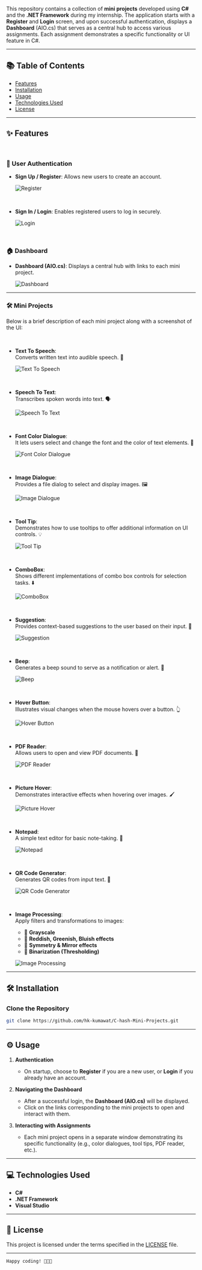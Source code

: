 This repository contains a collection of **mini projects** developed using **C#** and the **.NET Framework** during my internship. The application starts with a **Register** and **Login** screen, and upon successful authentication, displays a **Dashboard** (AIO.cs) that serves as a central hub to access various assignments. Each assignment demonstrates a specific functionality or UI feature in C#.

--- 

## 📚 Table of Contents

- [Features](#features)
- [Installation](#installation)
- [Usage](#usage)
- [Technologies Used](#technologies-used)
- [License](#license)

---

## ✨ Features

<br>

### 🔐 User Authentication  
- **Sign Up / Register**: Allows new users to create an account.  

  ![Register](screenshots/register.png)

  <br>


- **Sign In / Login**: Enables registered users to log in securely.  

  ![Login](screenshots/login.png)  

<br>

### 🏠 Dashboard  
- **Dashboard (AIO.cs)**: Displays a central hub with links to each mini project.  

  ![Dashboard](screenshots/dashboard.png)  

---

### 🛠 Mini Projects  
Below is a brief description of each mini project along with a screenshot of the UI:  

<br>

- **Text To Speech**:  
  Converts written text into audible speech. 🎤  

  ![Text To Speech](screenshots/text_to_speech.png)  

<br>

- **Speech To Text**:  
  Transcribes spoken words into text. 🗣️  

  ![Speech To Text](screenshots/speech_to_text.png)  

<br>

- **Font Color Dialogue**:  
  It lets users select and change the font and the color of text elements. 🎨  

  ![Font Color Dialogue](screenshots/font_color.png)  

<br>

- **Image Dialogue**:  
  Provides a file dialog to select and display images. 🖼️  

  ![Image Dialogue](screenshots/image_dialogue.png)  

<br>

- **Tool Tip**:  
  Demonstrates how to use tooltips to offer additional information on UI controls. 💡  

  ![Tool Tip](screenshots/tool_tip.png)  

<br>

- **ComboBox**:  
  Shows different implementations of combo box controls for selection tasks. ⬇️  

  ![ComboBox](screenshots/combobox.png)  

<br>

- **Suggestion**:  
  Provides context-based suggestions to the user based on their input. 💭  

  ![Suggestion](screenshots/suggestion.png)  

<br>

- **Beep**:  
  Generates a beep sound to serve as a notification or alert. 🔔  

  ![Beep](screenshots/beep.png)  

<br>

- **Hover Button**:  
  Illustrates visual changes when the mouse hovers over a button. 👆  

  ![Hover Button](screenshots/hover_button.png)  

<br>

- **PDF Reader**:  
  Allows users to open and view PDF documents. 📄  

  ![PDF Reader](screenshots/pdf_reader.png)  

<br>

- **Picture Hover**:  
  Demonstrates interactive effects when hovering over images. 🖌️  

  ![Picture Hover](screenshots/picture_hover.png)  

<br>

- **Notepad**:  
  A simple text editor for basic note-taking. 📝  

  ![Notepad](screenshots/notepad.png)  

<br>

- **QR Code Generator**:  
  Generates QR codes from input text. 🔳  

  ![QR Code Generator](screenshots/QR_Code_Generator.png)  

<br>

- **Image Processing**:  
  Apply filters and transformations to images:  
  - 🔹 **Grayscale**  
  - 🔹 **Reddish, Greenish, Bluish effects**  
  - 🔹 **Symmetry & Mirror effects**  
  - 🔹 **Binarization (Thresholding)**  

  ![Image Processing](screenshots/Image_Processing.png)  


---

## 🛠 Installation

### Clone the Repository
```bash
git clone https://github.com/hk-kumawat/C-hash-Mini-Projects.git
```

---

## ⚙️ Usage

1. **Authentication**
   - On startup, choose to **Register** if you are a new user, or **Login** if you already have an account.

2. **Navigating the Dashboard**
   - After a successful login, the **Dashboard (AIO.cs)** will be displayed.
   - Click on the links corresponding to the mini projects to open and interact with them.

3. **Interacting with Assignments**
   - Each mini project opens in a separate window demonstrating its specific functionality (e.g., color dialogues, tool tips, PDF reader, etc.).

---

## 💻 Technologies Used

- **C#**
- **.NET Framework**
- **Visual Studio**

---

## 📜 License

This project is licensed under the terms specified in the [LICENSE](LICENSE) file.

---

```
Happy coding! 🧑🏻‍💻
```
